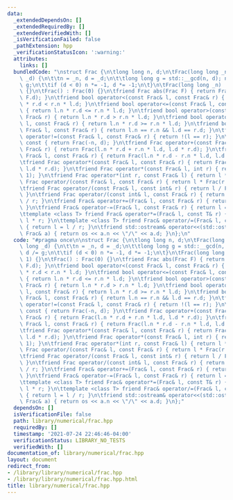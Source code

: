 ```yaml
---
data:
  _extendedDependsOn: []
  _extendedRequiredBy: []
  _extendedVerifiedWith: []
  _isVerificationFailed: false
  _pathExtension: hpp
  _verificationStatusIcon: ':warning:'
  attributes:
    links: []
  bundledCode: "\nstruct Frac {\n\tlong long n, d;\n\tFrac(long long _n, long long\
    \ _d) {\n\t\tn = _n, d = _d;\n\t\tlong long g = std::__gcd(n, d); n /= g, d /=\
    \ g;\n\t\tif (d < 0) n *= -1, d *= -1;\n\t}\n\tFrac(long long _n) : Frac(_n, 1)\
    \ {}\n\tFrac() : Frac(0) {}\n\tfriend Frac abs(Frac F) { return Frac(abs(F.n),\
    \ F.d); }\n\tfriend bool operator<(const Frac& l, const Frac& r) { return l.n\
    \ * r.d < r.n * l.d; }\n\tfriend bool operator<=(const Frac& l, const Frac& r)\
    \ { return l.n * r.d <= r.n * l.d; }\n\tfriend bool operator>(const Frac& l, const\
    \ Frac& r) { return l.n * r.d > r.n * l.d; }\n\tfriend bool operator>=(const Frac&\
    \ l, const Frac& r) { return l.n * r.d >= r.n * l.d; }\n\tfriend bool operator==(const\
    \ Frac& l, const Frac& r) { return l.n == r.n && l.d == r.d; }\n\tfriend bool\
    \ operator!=(const Frac& l, const Frac& r) { return !(l == r); }\n\tFrac operator-()\
    \ const { return Frac(-n, d); }\n\tfriend Frac operator+(const Frac& l, const\
    \ Frac& r) { return Frac(l.n * r.d + r.n * l.d, l.d * r.d); }\n\tfriend Frac operator-(const\
    \ Frac& l, const Frac& r) { return Frac(l.n * r.d - r.n * l.d, l.d * r.d); }\n\
    \tfriend Frac operator*(const Frac& l, const Frac& r) { return Frac(l.n * r.n,\
    \ l.d * r.d); }\n\tfriend Frac operator*(const Frac& l, int r) { return l * Frac(r,\
    \ 1); }\n\tfriend Frac operator*(int r, const Frac& l) { return l * r; }\n\tfriend\
    \ Frac operator/(const Frac& l, const Frac& r) { return l * Frac(r.d, r.n); }\n\
    \tfriend Frac operator/(const Frac& l, const int& r) { return l / Frac(r, 1);\
    \ }\n\tfriend Frac operator/(const int& l, const Frac& r) { return Frac(l, 1)\
    \ / r; }\n\tfriend Frac& operator+=(Frac& l, const Frac& r) { return l = l + r;\
    \ }\n\tfriend Frac& operator-=(Frac& l, const Frac& r) { return l = l - r; }\n\
    \ttemplate <class T> friend Frac& operator*=(Frac& l, const T& r) { return l =\
    \ l * r; }\n\ttemplate <class T> friend Frac& operator/=(Frac& l, const T& r)\
    \ { return l = l / r; }\n\tfriend std::ostream& operator<<(std::ostream& os, const\
    \ Frac& a) { return os << a.n << \"/\" << a.d; }\n};\n"
  code: "#pragma once\n\nstruct Frac {\n\tlong long n, d;\n\tFrac(long long _n, long\
    \ long _d) {\n\t\tn = _n, d = _d;\n\t\tlong long g = std::__gcd(n, d); n /= g,\
    \ d /= g;\n\t\tif (d < 0) n *= -1, d *= -1;\n\t}\n\tFrac(long long _n) : Frac(_n,\
    \ 1) {}\n\tFrac() : Frac(0) {}\n\tfriend Frac abs(Frac F) { return Frac(abs(F.n),\
    \ F.d); }\n\tfriend bool operator<(const Frac& l, const Frac& r) { return l.n\
    \ * r.d < r.n * l.d; }\n\tfriend bool operator<=(const Frac& l, const Frac& r)\
    \ { return l.n * r.d <= r.n * l.d; }\n\tfriend bool operator>(const Frac& l, const\
    \ Frac& r) { return l.n * r.d > r.n * l.d; }\n\tfriend bool operator>=(const Frac&\
    \ l, const Frac& r) { return l.n * r.d >= r.n * l.d; }\n\tfriend bool operator==(const\
    \ Frac& l, const Frac& r) { return l.n == r.n && l.d == r.d; }\n\tfriend bool\
    \ operator!=(const Frac& l, const Frac& r) { return !(l == r); }\n\tFrac operator-()\
    \ const { return Frac(-n, d); }\n\tfriend Frac operator+(const Frac& l, const\
    \ Frac& r) { return Frac(l.n * r.d + r.n * l.d, l.d * r.d); }\n\tfriend Frac operator-(const\
    \ Frac& l, const Frac& r) { return Frac(l.n * r.d - r.n * l.d, l.d * r.d); }\n\
    \tfriend Frac operator*(const Frac& l, const Frac& r) { return Frac(l.n * r.n,\
    \ l.d * r.d); }\n\tfriend Frac operator*(const Frac& l, int r) { return l * Frac(r,\
    \ 1); }\n\tfriend Frac operator*(int r, const Frac& l) { return l * r; }\n\tfriend\
    \ Frac operator/(const Frac& l, const Frac& r) { return l * Frac(r.d, r.n); }\n\
    \tfriend Frac operator/(const Frac& l, const int& r) { return l / Frac(r, 1);\
    \ }\n\tfriend Frac operator/(const int& l, const Frac& r) { return Frac(l, 1)\
    \ / r; }\n\tfriend Frac& operator+=(Frac& l, const Frac& r) { return l = l + r;\
    \ }\n\tfriend Frac& operator-=(Frac& l, const Frac& r) { return l = l - r; }\n\
    \ttemplate <class T> friend Frac& operator*=(Frac& l, const T& r) { return l =\
    \ l * r; }\n\ttemplate <class T> friend Frac& operator/=(Frac& l, const T& r)\
    \ { return l = l / r; }\n\tfriend std::ostream& operator<<(std::ostream& os, const\
    \ Frac& a) { return os << a.n << \"/\" << a.d; }\n};"
  dependsOn: []
  isVerificationFile: false
  path: library/numerical/frac.hpp
  requiredBy: []
  timestamp: '2021-07-24 22:46:46-04:00'
  verificationStatus: LIBRARY_NO_TESTS
  verifiedWith: []
documentation_of: library/numerical/frac.hpp
layout: document
redirect_from:
- /library/library/numerical/frac.hpp
- /library/library/numerical/frac.hpp.html
title: library/numerical/frac.hpp
---
```

